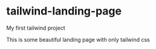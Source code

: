 # tailwind-landing-page

My first tailwind project

This is some beautiful landing page with only tailwind css 
